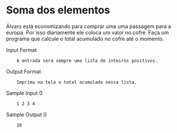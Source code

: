 # Soma dos elementos

Álvaro está economizando para comprar uma uma passagem para a europa. Por isso diariamente ele coloca um valor no cofre. Faça um programa que calcule o total acumulado no cofre até o momento.

Input Format

        A entrada será sempre uma lista de inteiros positivos.

Output Format

        Imprima na tela o total acumulado nessa lista.

Sample Input 0

        1 2 3 4

Sample Output 0

        10